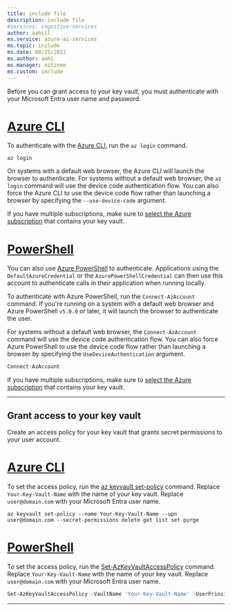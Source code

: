 ```yaml
---
title: include file
description: include file
#services: cognitive-services
author: aahill
ms.service: azure-ai-services
ms.topic: include
ms.date: 08/25/2022
ms.author: aahi
ms.manager: nitinme
ms.custom: include
---
```


Before you can grant access to your key vault, you must authenticate with your Microsoft Entra user name and password. 

# [Azure CLI](#tab/azure-cli)

To authenticate with the [Azure CLI](/cli/azure), run the `az login` command. 

```azurecli-interactive
az login
```

On systems with a default web browser, the Azure CLI will launch the browser to authenticate. For systems without a default web browser, the `az login` command will use the device code authentication flow. You can also force the Azure CLI to use the device code flow rather than launching a browser by specifying the `--use-device-code` argument.

If you have multiple subscriptions, make sure to [select the Azure subscription](/cli/azure/manage-azure-subscriptions-azure-cli#change-the-active-subscription) that contains your key vault.

# [PowerShell](#tab/powershell)

You can also use [Azure PowerShell](/powershell/azure) to authenticate. Applications using the `DefaultAzureCredential` or the `AzurePowerShellCredential` can then use this account to authenticate calls in their application when running locally.

To authenticate with Azure PowerShell, run the `Connect-AzAccount` command. If you're running on a system with a default web browser and Azure PowerShell `v5.0.0` or later, it will launch the browser to authenticate the user.

For systems without a default web browser, the `Connect-AzAccount` command will use the device code authentication flow. You can also force Azure PowerShell to use the device code flow rather than launching a browser by specifying the `UseDeviceAuthentication` argument.

```powershell
Connect-AzAccount
```

If you have multiple subscriptions, make sure to [select the Azure subscription](/powershell/azure/manage-subscriptions-azureps) that contains your key vault.

---

## Grant access to your key vault

Create an access policy for your key vault that grants secret permissions to your user account.

# [Azure CLI](#tab/azure-cli)

To set the access policy, run the [az keyvault set-policy](/cli/azure/keyvault#az-keyvault-set-policy) command. Replace `Your-Key-Vault-Name` with the name of your key vault. Replace `user@domain.com` with your Microsoft Entra user name.

```azurecli-interactive
az keyvault set-policy --name Your-Key-Vault-Name --upn user@domain.com --secret-permissions delete get list set purge
```

# [PowerShell](#tab/powershell)

To set the access policy, run the [Set-AzKeyVaultAccessPolicy](/powershell/module/az.accounts/set-azcontext) command. Replace `Your-Key-Vault-Name` with the name of your key vault. Replace `user@domain.com` with your Microsoft Entra user name.

```powershell
Set-AzKeyVaultAccessPolicy -VaultName 'Your-Key-Vault-Name' -UserPrincipalName 'user@domain.com' -PermissionsToSecrets delete,get,list,set,purge -PassThru
```

---

